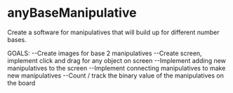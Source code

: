 # anyBaseManipulative
Create a software for manipulatives that will build up for different number bases.

GOALS:
--Create images for base 2 manipulatives
--Create screen, implement click and drag for any object on screen
--Implement adding new manipulatives to the screen
--Implement connecting manipulatives to make new manipulatives
--Count / track the binary value of the manipulatives on the board

